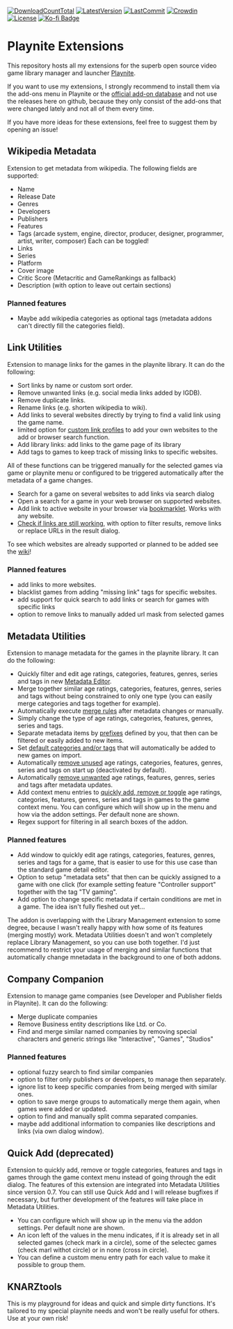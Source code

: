 [![DownloadCountTotal](https://img.shields.io/github/downloads/HerrKnarz/Playnite-Extensions/total?style=flat)](https://github.com/HerrKnarz/Playnite-Extensions/archive/refs/heads/master.zip)
[![LatestVersion](https://img.shields.io/github/v/release/HerrKnarz/Playnite-Extensions?include_prereleases&style=flat)](https://github.com/HerrKnarz/Playnite-Extensions/releases)
[![LastCommit](https://img.shields.io/github/last-commit/HerrKnarz/Playnite-Extensions?style=flat)](https://github.com/HerrKnarz/Playnite-Extensions/commits/master)
[![Crowdin](https://badges.crowdin.net/playnite-extension-linkutiliti/localized.svg)](https://crowdin.com/project/playnite-extension-linkutiliti)
[![License](https://img.shields.io/github/license/HerrKnarz/Playnite-Extensions?style=flat)](https://github.com/HerrKnarz/Playnite-Extensions/blob/master/LICENSE.txt)
[![Ko-fi Badge](https://img.shields.io/badge/Tip%20on%20Ko--fi-F16061)](https://ko-fi.com/herrknarz)

# Playnite Extensions

This repository hosts all my extensions for the superb open source video game library manager and launcher [Playnite](http://playnite.link/).

If you want to use my extensions, I strongly recommend to install them via the add-ons menu in Playnite or the [official add-on database](https://playnite.link/addons.html) and not use the releases here on github, because they only consist of the add-ons that were changed lately and not all of them every time. 

If you have more ideas for these extensions, feel free to suggest them by opening an issue!

## Wikipedia Metadata

Extension to get metadata from wikipedia. The following fields are supported:

- Name
- Release Date
- Genres
- Developers
- Publishers
- Features
- Tags (arcade system, engine, director, producer, designer, programmer, artist, writer, composer) Each can be toggled!
- Links
- Series
- Platform
- Cover image
- Critic Score (Metacritic and GameRankings as fallback)
- Description (with option to leave out certain sections)

### Planned features
- Maybe add wikipedia categories as optional tags (metadata addons can't directly fill the categories field).

## Link Utilities

Extension to manage links for the games in the playnite library. It can do the following:

- Sort links by name or custom sort order.
- Remove unwanted links (e.g. social media links added by IGDB).
- Remove duplicate links.
- Rename links (e.g. shorten wikipedia to wiki).
- Add links to several websites directly by trying to find a valid link using the game name.
- limited option for [custom link profiles](https://github.com/HerrKnarz/Playnite-Extensions/wiki/Link-Utilities:-Custom-link-profiles) to add your own websites to the add or browser search function.
- Add library links: add links to the game page of its library
- Add tags to games to keep track of missing links to specific websites.

All of these functions can be triggered manually for the selected games via game or playnite menu or configured to be triggered automatically after the metadata of a game changes.

- Search for a game on several websites to add links via search dialog
- Open a search for a game in your web browser on supported websites.
- Add link to active website in your browser via [bookmarklet](https://github.com/HerrKnarz/Playnite-Extensions/wiki/Link-Utilities:-URL-handler-and-bookmarklet). Works with any website.
- [Check if links are still working](https://github.com/HerrKnarz/Playnite-Extensions/wiki/Link-Utilities:-Check-links), with option to filter results, remove links or replace URLs in the result dialog.

To see which websites are already supported or planned to be added see the [wiki](https://github.com/HerrKnarz/Playnite-Extensions/wiki/Link-Utilities:-Supported-websites-for-add-&-search-function)!

### Planned features
- add links to more websites.
- blacklist games from adding "missing link" tags for specific websites.
- add support for quick search to add links or search for games with specific links
- option to remove links to manually added url mask from selected games 

## Metadata Utilities

Extension to manage metadata for the games in the playnite library. It can do the following:

- Quickly filter and edit age ratings, categories, features, genres, series and tags in new [Metadata Editor](https://github.com/HerrKnarz/Playnite-Extensions/wiki/Metadata-Utilities:-Metadata-Editor).
- Merge together similar age ratings, categories, features, genres, series and tags without being constrained to only one type (you can easily merge categories and tags together for example).
- Automatically execute [merge rules](https://github.com/HerrKnarz/Playnite-Extensions/wiki/Metadata-Utilities:-Merge-Rules) after metadata changes or manually.
- Simply change the type of age ratings, categories, features, genres, series and tags.
- Separate metadata items by [prefixes](https://github.com/HerrKnarz/Playnite-Extensions/wiki/Metadata-Utilities:-Other-functionality#prefixes) defined by you, that then can be filtered or easily added to new items.
- Set [default categories and/or tags](https://github.com/HerrKnarz/Playnite-Extensions/wiki/Metadata-Utilities:-Other-functionality#adding-default-categoriestags) that will automatically be added to new games on import.
- Automatically [remove unused](https://github.com/HerrKnarz/Playnite-Extensions/wiki/Metadata-Utilities:-Other-functionality#removing-unused-metadata) age ratings, categories, features, genres, series and tags on start up (deactivated by default).
- Automatically [remove unwanted](https://github.com/HerrKnarz/Playnite-Extensions/wiki/Metadata-Utilities:-Other-functionality#removing-unwanted-metadata) age ratings, features, genres, series and tags after metadata updates.
- Add context menu entries to [quickly add, remove or toggle](https://github.com/HerrKnarz/Playnite-Extensions/wiki/Metadata-Utilities:-Quick-Add) age ratings, categories, features, genres, series and tags in games to the game context menu. You can configure which will show up in the menu and how via the addon settings. Per default none are shown.
- Regex support for filtering in all search boxes of the addon.

### Planned features
- Add window to quickly edit age ratings, categories, features, genres, series and tags for a game, that is easier to use for this use case than the standard game detail editor.
- Option to setup "metadata sets" that then can be quickly assigned to a game with one click (for example setting feature "Controller support" together with the tag "TV gaming".
- Add option to change specific metadata if certain conditions are met in a game. The idea isn't fully fleshed out yet...

The addon is overlapping with the Library Management extension to some degree, because I wasn't really happy with how some of its features (merging mostly) work. Metadata Utilities doesn't and won't completely replace Library Management, so you can use both together. I'd just recommend to restrict your usage of merging and similar functions that automatically change mnetadata in the background to one of both addons.

## Company Companion

Extension to manage game companies (see Developer and Publisher fields in Playnite). It can do the following:

- Merge duplicate companies
- Remove Business entity descriptions like Ltd. or Co.
- Find and merge similar named companies by removing special characters and generic strings like "Interactive", "Games", "Studios"

### Planned features
- optional fuzzy search to find similar companies
- option to filter only publishers or developers, to manage then separately.
- ignore list to keep specific companies from being merged with similar ones.
- option to save merge groups to automatically merge them again, when games were added or updated.
- option to find and manually split comma separated companies.
- maybe add additional information to companies like descriptions and links (via own dialog window).

## Quick Add (deprecated)

Extension to quickly add, remove or toggle categories, features and tags in games through the game context menu instead of going through the edit dialog. The features of this extension are integrated into Metadata Utilities since version 0.7. You can still use Quick Add and I will release bugfixes if necessary, but further development of the features will take place in Metadata Utilities.

- You can configure which will show up in the menu via the addon settings. Per default none are shown.
- An icon left of the values in the menu indicates, if it is already set in all selected games (check mark in a circle), some of the selectec games (check marl withot circle) or in none (cross in circle).
- You can define a custom menu entry path for each value to make it possible to group them.

## KNARZtools

This is my playground for ideas and quick and simple dirty functions. It's tailored to my special playnite needs and won't be really useful for others. Use at your own risk!
